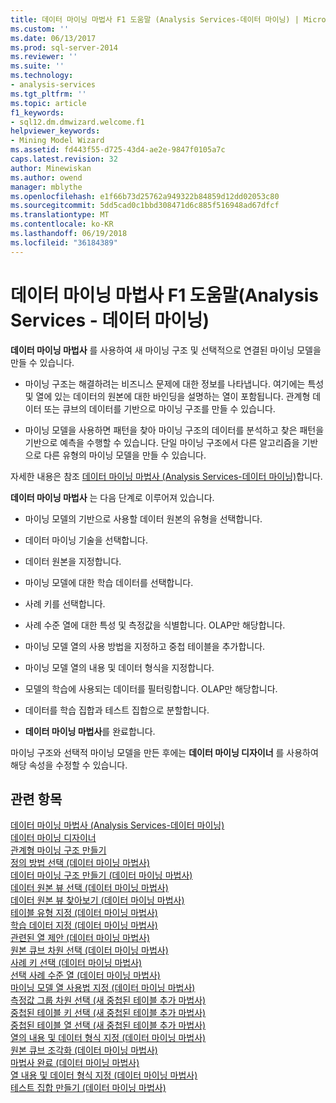 ```yaml
---
title: 데이터 마이닝 마법사 F1 도움말 (Analysis Services-데이터 마이닝) | Microsoft Docs
ms.custom: ''
ms.date: 06/13/2017
ms.prod: sql-server-2014
ms.reviewer: ''
ms.suite: ''
ms.technology:
- analysis-services
ms.tgt_pltfrm: ''
ms.topic: article
f1_keywords:
- sql12.dm.dmwizard.welcome.f1
helpviewer_keywords:
- Mining Model Wizard
ms.assetid: fd443f55-d725-43d4-ae2e-9847f0105a7c
caps.latest.revision: 32
author: Minewiskan
ms.author: owend
manager: mblythe
ms.openlocfilehash: e1f66b73d25762a949322b84859d12dd02053c80
ms.sourcegitcommit: 5dd5cad0c1bbd308471d6c885f516948ad67dfcf
ms.translationtype: MT
ms.contentlocale: ko-KR
ms.lasthandoff: 06/19/2018
ms.locfileid: "36184389"
---
```

# <a name="data-mining-wizard-f1-help-analysis-services---data-mining"></a>데이터 마이닝 마법사 F1 도움말(Analysis Services - 데이터 마이닝)
  **데이터 마이닝 마법사** 를 사용하여 새 마이닝 구조 및 선택적으로 연결된 마이닝 모델을 만들 수 있습니다.  
  
-   마이닝 구조는 해결하려는 비즈니스 문제에 대한 정보를 나타냅니다. 여기에는 특성 및 열에 있는 데이터의 원본에 대한 바인딩을 설명하는 열이 포함됩니다. 관계형 데이터 또는 큐브의 데이터를 기반으로 마이닝 구조를 만들 수 있습니다.  
  
-   마이닝 모델을 사용하면 패턴을 찾아 마이닝 구조의 데이터를 분석하고 찾은 패턴을 기반으로 예측을 수행할 수 있습니다. 단일 마이닝 구조에서 다른 알고리즘을 기반으로 다른 유형의 마이닝 모델을 만들 수 있습니다.  
  
 자세한 내용은 참조 [데이터 마이닝 마법사 &#40;Analysis Services-데이터 마이닝&#41;](data-mining/data-mining-wizard-analysis-services-data-mining.md)합니다.  
  
 **데이터 마이닝 마법사** 는 다음 단계로 이루어져 있습니다.  
  
-   마이닝 모델의 기반으로 사용할 데이터 원본의 유형을 선택합니다.  
  
-   데이터 마이닝 기술을 선택합니다.  
  
-   데이터 원본을 지정합니다.  
  
-   마이닝 모델에 대한 학습 데이터를 선택합니다.  
  
-   사례 키를 선택합니다.  
  
-   사례 수준 열에 대한 특성 및 측정값을 식별합니다. OLAP만 해당합니다.  
  
-   마이닝 모델 열의 사용 방법을 지정하고 중첩 테이블을 추가합니다.  
  
-   마이닝 모델 열의 내용 및 데이터 형식을 지정합니다.  
  
-   모델의 학습에 사용되는 데이터를 필터링합니다.  OLAP만 해당합니다.  
  
-   데이터를 학습 집합과 테스트 집합으로 분할합니다.  
  
-   **데이터 마이닝 마법사**를 완료합니다.  
  
 마이닝 구조와 선택적 마이닝 모델을 만든 후에는 **데이터 마이닝 디자이너** 를 사용하여 해당 속성을 수정할 수 있습니다.  
  
## <a name="see-also"></a>관련 항목  
 [데이터 마이닝 마법사 &#40;Analysis Services-데이터 마이닝&#41;](data-mining/data-mining-wizard-analysis-services-data-mining.md)   
 [데이터 마이닝 디자이너](data-mining/data-mining-designer.md)   
 [관계형 마이닝 구조 만들기](data-mining/create-a-relational-mining-structure.md)   
 [정의 방법 선택 &#40;데이터 마이닝 마법사&#41;](select-the-definition-method-data-mining-wizard.md)   
 [데이터 마이닝 구조 만들기 &#40;데이터 마이닝 마법사&#41;](create-the-data-mining-structure-data-mining-wizard.md)   
 [데이터 원본 뷰 선택 &#40;데이터 마이닝 마법사&#41;](select-data-source-view-data-mining-wizard.md)   
 [데이터 원본 뷰 찾아보기 &#40;데이터 마이닝 마법사&#41;](browse-data-source-view-data-mining-wizard.md)   
 [테이블 유형 지정 &#40;데이터 마이닝 마법사&#41;](specify-table-types-data-mining-wizard.md)   
 [학습 데이터 지정 &#40;데이터 마이닝 마법사&#41;](specify-the-training-data-data-mining-wizard.md)   
 [관련된 열 제안 &#40;데이터 마이닝 마법사&#41;](suggest-related-columns-data-mining-wizard.md)   
 [원본 큐브 차원 선택 &#40;데이터 마이닝 마법사&#41;](select-the-source-cube-dimension-data-mining-wizard.md)   
 [사례 키 선택 &#40;데이터 마이닝 마법사&#41;](select-the-case-key-data-mining-wizard.md)   
 [선택 사례 수준 열 &#40;데이터 마이닝 마법사&#41;](select-case-level-columns-data-mining-wizard.md)   
 [마이닝 모델 열 사용법 지정 &#40;데이터 마이닝 마법사&#41;](specify-mining-model-column-usage-data-mining-wizard.md)   
 [측정값 그룹 차원 선택 &#40;새 중첩된 테이블 추가 마법사&#41;](select-a-measure-group-dimension-add-new-nested-table-wizard.md)   
 [중첩된 테이블 키 선택 &#40;새 중첩된 테이블 추가 마법사&#41;](select-nested-table-key-add-new-nested-table-wizard.md)   
 [중첩된 테이블 열 선택 &#40;새 중첩된 테이블 추가 마법사&#41;](select-nested-table-columns-add-new-nested-table-wizard.md)   
 [열의 내용 및 데이터 형식 지정 &#40;데이터 마이닝 마법사&#41;](specify-the-column-s-content-and-data-type-data-mining-wizard.md)   
 [원본 큐브 조각화 &#40;데이터 마이닝 마법사&#41;](slice-source-cube-data-mining-wizard.md)   
 [마법사 완료 &#40;데이터 마이닝 마법사&#41;](completing-the-wizard-data-mining-wizard.md)   
 [열 내용 및 데이터 형식 지정 &#40;데이터 마이닝 마법사&#41;](specify-column-content-and-data-type-data-mining-wizard.md)   
 [테스트 집합 만들기 &#40;데이터 마이닝 마법사&#41;](create-testing-set-data-mining-wizard.md)  
  
  